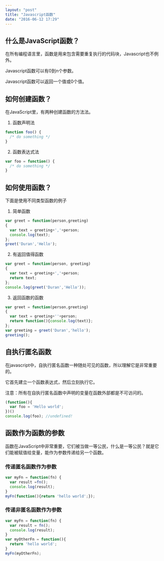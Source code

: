 ```yaml
---
layout: "post"
title: "Javascript函数"
date: "2016-06-12 17:29"
---
```

## 什么是JavaScript函数？
在所有编程语言里，函数是用来包含需要重复执行的代码块，Javascript也不例外。

Javascript函数可以有0到n个参数。

Javascript函数可以返回一个值或0个值。

## 如何创建函数？
在JavaScript里，有两种创建函数的方法法。

1. 函数声明法
```javascript
function foo() {
  /* do something */
}
```
2. 函数表达式法
```javascript
var foo = function() {
  /* do something */
}
```

## 如何使用函数？
下面是使用不同类型函数的例子

1. 简单函数
```javascript
var greet = function(person,greeting)
{
  var text = greeting+','+person;
  console.log(text);
};
greet('Duran','Hello');
```

2. 有返回值得函数
```javascript
var greet = function(person, greeting)
{
  var text = greeting+','+person;
  return text;
};
console.log(greet('Duran','Hello'));
```

3. 返回函数的函数
```javascript
var greet = function(person,greeting)
{
  var text = greeting+''+person;
  return function(){console.log(text)};
};
var greeting = greet('Duran','hello');
greeting();
```

## 自执行匿名函数
在javascript中，自执行匿名函数一种随处可见的函数，所以理解它是非常重要的。

它首先建立一个函数表达式，然后立刻执行它。

注意：所有在自执行匿名函数中声明的变量在函数外部都是不可访问的。

```javascript
(function(){
  var foo = 'Hello world';
})()
console.log(foo); //undefined!
```

## 函数作为函数的参数
函数在JavaScript中非常重要，它们被当做一等公民，什么是一等公民？就是它们能被赋值给变量，能作为参数传递给另一个函数。

### 传递匿名函数作为参数
```javascript
var myFn = function(fn) {
  var result =fn();
  console.log(result);
}
myFn(function(){return 'hello world';});
```
### 传递非匿名函数作为参数
```javascript
var myFn = function(fn) {
  var result = fn();
  console.log(result);
}
var myOtherFn = function(){
  return 'hello world';
}
myFn(myOtherFn);
```

